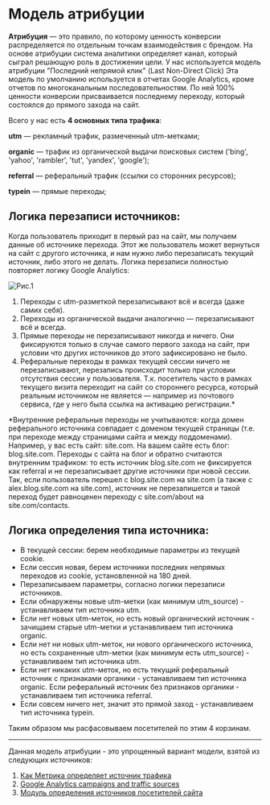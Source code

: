 # Модель атрибуции

**Атрибуция** — это правило, по которому ценность конверсии распределяется по отдельным точкам взаимодействия с брендом. На основе атрибуции система аналитики определяет канал, который сыграл решающую роль в достижении цели.
У нас используется модель атрибуции "Последний непрямой клик" (Last Non-Direct Click)
Эта модель по умолчанию используется в отчетах Google Analytics, кроме отчетов по многоканальным последовательностям. По ней 100% ценности конверсии присваивается последнему переходу, который состоялся до прямого захода на сайт.

Всего у нас есть **4 основных типа трафика**:

**utm** — рекламный трафик, размеченный utm-метками;

**organic** — трафик из органической выдачи поисковых систем ('bing', 'yahoo', 'rambler', 'tut', 'yandex', 'google');

**referral** — реферальный трафик (ссылки со сторонних ресурсов);

**typein** — прямые переходы;

## Логика перезаписи источников:
Когда пользователь приходит в первый раз на сайт, мы получаем данные об источнике перехода. Этот же пользователь может вернуться на сайт с другого источника, и нам нужно либо перезаписать текущий источник, либо этого не делать. Логика перезаписи полностью повторяет логику Google Analytics:

![Рис.1](analytics/attr-model.jpg)

1. Переходы с utm-разметкой перезаписывают всё и всегда (даже самих себя).
2. Переходы из органической выдачи аналогично — перезаписывают всё и всегда.
3. Прямые переходы не перезаписывают никогда и ничего. Они фиксируются только в случае самого первого захода на сайт, при условии что других источников до этого зафиксировано не было.
4. Реферальные переходы в рамках текущей сессии ничего не перезаписывают, перезапись происходит только при условии отсутствия сессии у пользователя. Т.к. посетитель часто в рамках текущего визита переходит на сайт со стороннего ресурса, который реальным источником не является — например из почтового сервиса, где у него была ссылка на активацию регистрации.*

*Внутренние реферальные переходы не учитываются: когда домен реферального источника совпадает с доменом текущей страницы (т.е. при переходе между страницами сайта и между поддоменами).
Например, у вас есть сайт: site.com. На вашем сайте есть блог: blog.site.com. Переходы с сайта на блог и обратно считаются внутренним трафиком: то есть источник blog.site.com не фиксируется как referral и не перезаписывает другие источники при новой сессии. Так, если пользователь перешел с blog.site.com на site.com (а также с alex.blog.site.com на site.com), источник не перезапишется и такой переход будет равноценен переходу с site.com/about на site.com/contacts.

## Логика определения типа источника:
- В текущей сессии: берем необходимые параметры из текущей cookie.
- Если сессия новая, берем источники последних непрямых переходов из cookie, установленной на 180 дней.
- Перезаписываем параметры, согласно логики перезаписи источников.
- Если обнаружены новые utm-метки (как минимум utm_source) - устанавливаем тип источника utm.
- Если нет новых utm-меток, но есть новый органический источник - зачищаем старые utm-метки и устанавливаем тип источника organic.
- Если нет ни новых utm-меток, ни нового органического источника, но есть сохраненные utm-метки (как минимум есть utm_source) - устанавливаем тип источника utm.
- Если нет никаких utm-меток, но есть текущий реферальный источник с признаками органики - устанавливаем тип источника organic. Если реферальный источник без признаков органики - устанавливаем тип источника referral.
- Если совсем ничего нет, значит это прямой заход - устанавливаем тип источника typein.

Таким образом мы расфасовываем посетителей по этим 4 корзинам.

___
Данная модель атрибуции - это упрощенный вариант модели, взятой из следующих источников:
1. [Как Метрика определяет источник трафика](https://yandex.ru/support/metrica/general/sources-tracking.html)
2. [Google Analytics campaigns and traffic sources](https://support.google.com/analytics/answer/6205762#flowchart)
3. [Модуль определения источников посетителей сайта](https://habr.com/ru/post/208112/)
